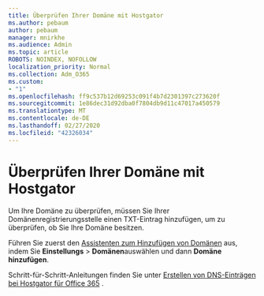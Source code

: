 ```yaml
---
title: Überprüfen Ihrer Domäne mit Hostgator
ms.author: pebaum
author: pebaum
manager: mnirkhe
ms.audience: Admin
ms.topic: article
ROBOTS: NOINDEX, NOFOLLOW
localization_priority: Normal
ms.collection: Adm_O365
ms.custom:
- "1"
ms.openlocfilehash: ff9c537b12d69253c091f4b7d2301397c273620f
ms.sourcegitcommit: 1e86dec31d92dba0f7804db9d11c47017a450579
ms.translationtype: MT
ms.contentlocale: de-DE
ms.lasthandoff: 02/27/2020
ms.locfileid: "42326034"
---
```

# <a name="verify-your-domain-with-hostgator"></a>Überprüfen Ihrer Domäne mit Hostgator

Um Ihre Domäne zu überprüfen, müssen Sie Ihrer Domänenregistrierungsstelle einen TXT-Eintrag hinzufügen, um zu überprüfen, ob Sie Ihre Domäne besitzen. 

Führen Sie zuerst den [Assistenten zum Hinzufügen von Domänen](https://portal.office.com/adminportal/home#/Domains) aus, indem Sie **Einstellungs** \> **Domänen**auswählen und dann **Domäne hinzufügen**.
  
Schritt-für-Schritt-Anleitungen finden Sie unter [Erstellen von DNS-Einträgen bei Hostgator für Office 365](https://docs.microsoft.com/microsoft-365/admin/dns/create-dns-records-at-hostgator) .
